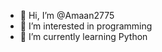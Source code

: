 - 👋 Hi, I’m @Amaan2775
- 👀 I’m interested in programming 
- 🌱 I’m currently learning Python 


<!---
Amaan2775/Amaan2775 is a ✨ special ✨ repository because its `README.md` (this file) appears on your GitHub profile.
You can click the Preview link to take a look at your changes.
--->
